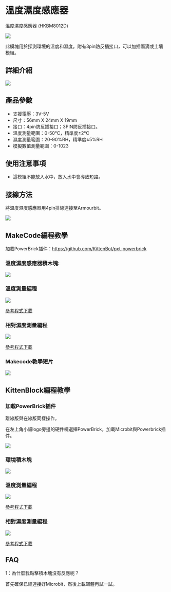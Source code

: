 # 溫度濕度感應器

溫度濕度感應器 (HKBM8012D)

![](./images/05_05.png)

此模塊用於探測環境的溫度和濕度。附有3pin防反插接口，可以加插雨滴或土壤模組。

## 詳細介紹

![](./images/05_04.png)

## 產品參數

- 支援電壓：3V-5V
- 尺寸：56mm X 24mm X 19mm
- 接口：4pin防反插接口；3PIN防反插接口。
- 溫度測量範圍：0-50°C，精準度±2°C
- 濕度測量範圍：20-90%RH，精準度±5%RH
- 模擬數值測量範圍：0-1023

## 使用注意事項

- 這模組不能放入水中，放入水中會導致短路。

## 接線方法

將溫度濕度感應器用4pin排線連接至Armourbit。

![](./kbimages/05_01.png)

## MakeCode編程教學

加載PowerBrick插件：https://github.com/KittenBot/pxt-powerbrick

### 溫度濕度感應器積木塊:

![](./images/environmentblocks.png)

### 溫度測量編程

![](./images/temp.png)

[參考程式下載](www.google.com)

### 相對濕度測量編程

![](./images/RH.png)

[參考程式下載](www.google.com)

### Makecode教學短片

[![](./images/envtut.png)](https://www.youtube.com/watch?v=ilXSpFd86DQ)

## KittenBlock編程教學

### 加載PowerBrick插件

離線版與在線版同樣操作。

在左上角小貓logo旁邊的硬件欄選擇PowerBrick，加載Microbit與Powerbrick插件。

![](./kbimages/addextension.png)

### 環境積木塊

![](./kbimages/kbenvblocks.png)

### 溫度測量編程

![](./kbimages/kbtemp.png)

[參考程式下載](www.google.com)

### 相對濕度測量編程

![](./kbimages/kbhumid.png)

[參考程式下載](www.google.com)

## FAQ

1：為什麼我點擊積木塊沒有反應呢？

首先確保已經連接好Microbit，然後上載韌體再試一試。